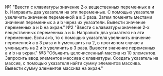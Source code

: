№1
"Ввести с клавиатуры значение 2-х вещественных переменных a и b. Направить два указателя на эти переменные. С помощью указателя увеличить значение переменной a в 3 раза. Затем поменять местами значения переменных a и b через их указатели. Вывести значение переменных а и b на экран."
№2
"Ввести с клавиатуры значение 2-х вещественных переменных a и b. Направить два указателя на эти переменные. Если a>b, то с помощью указателя увеличить значение переменной a в 3 раза и b уменьшить на 2, в противном случае a уменьшить на 2 и b увеличить в 3 раза. Вывести значение переменных а и b на экран."
№3
"Объявить целочисленный массив из 10 элементов. Запросить ввод элементов массива с клавиатуры. Создать указатель на массив, с помощью указателя найти сумму элементов массива. Вывести сумму элементов массива на экран."